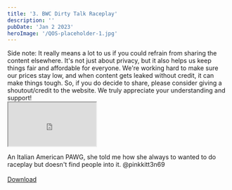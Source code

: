 ```yaml
---
title: '3. BWC Dirty Talk Raceplay'
description: ''
pubDate: 'Jan 2 2023'
heroImage: '/QOS-placeholder-1.jpg'
---
```

<div class="video_paragraph_header"> Side note: It really means a lot to us if you could refrain from sharing the content elsewhere. It's not just about privacy, but it also helps us keep things fair and affordable for everyone. We're working hard to make sure our prices stay low, and when content gets leaked without credit, it can make things tough. So, if you do decide to share, please consider giving a shoutout/credit to the website. We truly appreciate your understanding and support!</div>

<iframe src="https://drive.google.com/file/d/196jywVp-mSBhmweazEZIx9E83_Auy9aD/preview" width="200" height="100" allow="autoplay" allowfullscreen="allowfullscreen" style="
"></iframe>

An Italian American PAWG, she told me how she always to wanted to do raceplay but doesn't find people into it. @pinkkitt3n69
<br>
<br>
<a class="read_more" href="https://drive.google.com/file/d/1vvJNqO93GAo3-0eKRdy_0nbBqWLMTvzn/view?usp=sharing">Download</a>